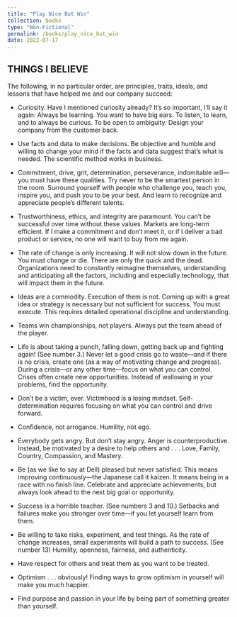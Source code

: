```yaml
---
title: "Play Nice But Win"
collection: books
type: "Non-Fictional"
permalink: /books/play_nice_but_win
date: 2022-07-17
---
```




## THINGS I BELIEVE 


The following, in no particular order, are principles, traits, ideals, and lessons that have helped me and our company succeed: 

- Curiosity. Have I mentioned curiosity already? It’s so important, I’ll say it again: Always be learning. You want to have big ears. To listen, to learn, and to always be curious. To be open to ambiguity. Design your company from the customer back.

- Use facts and data to make decisions. Be objective and humble and willing to change your mind if the facts and data suggest that’s what is needed. The scientific method works in business. 

- Commitment, drive, grit, determination, perseverance, indomitable will—you must have these qualities. Try never to be the smartest person in the room. Surround yourself with people who challenge you, teach you, inspire you, and push you to be your best. And learn to recognize and appreciate people’s different talents. 

- Trustworthiness, ethics, and integrity are paramount. You can’t be successful over time without these values. Markets are long-term efficient. If I make a commitment and don’t meet it, or if I deliver a bad product or service, no one will want to buy from me again. 


- The rate of change is only increasing. It will not slow down in the future. You must change or die. There are only the quick and the dead. Organizations need to constantly reimagine themselves, understanding and anticipating all the factors, including and especially technology, that will impact them in the future. 


- Ideas are a commodity. Execution of them is not. Coming up with a great idea or strategy is necessary but not sufficient for success. You must execute. This requires detailed operational discipline and understanding. 


- Teams win championships, not players. Always put the team ahead of the player.

- Life is about taking a punch, falling down, getting back up and fighting again! (See number 3.) Never let a good crisis go to waste—and if there is no crisis, create one (as a way of motivating change and progress). During a crisis—or any other time—focus on what you can control. Crises often create new opportunities. Instead of wallowing in your problems, find the opportunity. 

- Don’t be a victim, ever. Victimhood is a losing mindset. Self-determination requires focusing on what you can control and drive forward. 

- Confidence, not arrogance. Humility, not ego. 

- Everybody gets angry. But don’t stay angry. Anger is counterproductive. Instead, be motivated by a desire to help others and . . . Love, Family, Country, Compassion, and Mastery.

- Be (as we like to say at Dell) pleased but never satisfied. This means improving continuously—the Japanese call it kaizen. It means being in a race with no finish line. Celebrate and appreciate achievements, but always look ahead to the next big goal or opportunity. 

- Success is a horrible teacher. (See numbers 3 and 10.) Setbacks and failures make you stronger over time—if you let yourself learn from them. 

- Be willing to take risks, experiment, and test things. As the rate of change increases, small experiments will build a path to success. (See number 13) Humility, openness, fairness, and authenticity.

- Have respect for others and treat them as you want to be treated.

- Optimism . . . obviously! Finding ways to grow optimism in yourself will make you much happier. 

- Find purpose and passion in your life by being part of something greater than yourself.
